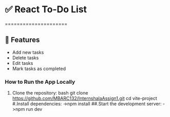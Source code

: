 # ✅ React To-Do List
=====================
## 🚀 Features

- Add new tasks  
- Delete tasks  
- Edit tasks  
- Mark tasks as completed  

### How to Run the App Locally

1. Clone the repository:
bash
git clone https://github.com/MBARC132/InternshalaAssign1.git 
cd vite-project
#.Install dependencies: 
->npm install
##.Start the development server:
->npm run dev
